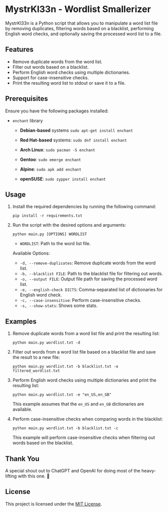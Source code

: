 # MystrKl33n - Wordlist Smallerizer

MystrKl33n is a Python script that allows you to manipulate a word list file by removing duplicates, filtering words based on a blacklist, performing English word checks, and optionally saving the processed word list to a file.

## Features

- Remove duplicate words from the word list.
- Filter out words based on a blacklist.
- Perform English word checks using multiple dictionaries.
- Support for case-insensitive checks.
- Print the resulting word list to stdout or save it to a file.

## Prerequisites

Ensure you have the following packages installed:

- `enchant` library
    - **Debian-based** systems
    `sudo apt-get install enchant`
    
    - **Red Hat-based** systems: 
    `sudo dnf install enchant`
    
    - **Arch Linux**: 
    `sudo pacman -S enchant`
    
    - **Gentoo**: 
    `sudo emerge enchant`
    
    - **Alpine**: 
    `sudo apk add enchant`
    
    - **openSUSE**: 
    `sudo zypper install enchant`


## Usage

1. Install the required dependencies by running the following command:

   ```plaintext
   pip install -r requirements.txt
   ```

2. Run the script with the desired options and arguments:

   ```plaintext
   python main.py [OPTIONS] WORDLIST
   ```

   - `WORDLIST`: Path to the word list file.

   Available Options:

   - `-d, --remove-duplicates`: Remove duplicate words from the word list.
   - `-b, --blacklist FILE`: Path to the blacklist file for filtering out words.
   - `-o, --output FILE`: Output file path for saving the processed word list.
   - `-e, --english-check DICTS`: Comma-separated list of dictionaries for English word check.
   - `-c, --case-insensitive`: Perform case-insensitive checks.
   - `-s, --show-stats`: Shows some stats. 

## Examples

1. Remove duplicate words from a word list file and print the resulting list:

   ```plaintext
   python main.py wordlist.txt -d
   ```

2. Filter out words from a word list file based on a blacklist file and save the result to a new file:

   ```plaintext
   python main.py wordlist.txt -b blacklist.txt -o filtered_wordlist.txt
   ```

3. Perform English word checks using multiple dictionaries and print the resulting list:

   ```plaintext
   python main.py wordlist.txt -e "en_US,en_GB"
   ```

   This example assumes that the `en_US` and `en_GB` dictionaries are available.

4. Perform case-insensitive checks when comparing words in the blacklist:

   ```plaintext
   python main.py wordlist.txt -b blacklist.txt -c
   ```

   This example will perform case-insensitive checks when filtering out words based on the blacklist.

## Thank You

A special shout out to ChatGPT and OpenAI for doing most of the heavy-lifting with this one. :muscle:

## License

This project is licensed under the [MIT License](LICENSE).

